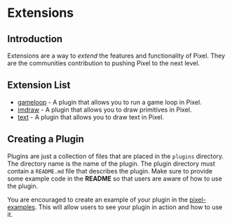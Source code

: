 # Extensions

## Introduction

Extensions are a way to *extend* the features and functionality of Pixel. They are the communities contribution
to pushing Pixel to the next level.


## Extension List

* [gameloop](gameloop/README.md) - A plugin that allows you to run a game loop in Pixel.
* [imdraw](imdraw/README.md) - A plugin that allows you to draw primitives in Pixel.
* [text](text/README.md) - A plugin that allows you to draw text in Pixel.


## Creating a Plugin

Plugins are just a collection of files that are placed in the `plugins` directory. The directory name
is the name of the plugin. The plugin directory must contain a `README.md` file that describes the plugin.
Make sure to provide some example code in the **README** so that users are aware of how to use the plugin.

You are encouraged to create an example of your plugin in the [pixel-examples](https://github.com/gopxl/pixel-examples). This will allow users
to see your plugin in action and how to use it.
